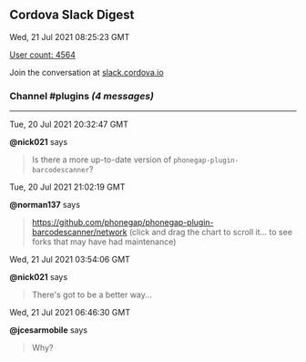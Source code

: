 ## Cordova Slack Digest
Wed, 21 Jul 2021 08:25:23 GMT

[User count: 4564](https://cordova.slack.com/)


Join the conversation at [slack.cordova.io](http://slack.cordova.io/)

### __Channel #plugins__ _(4 messages)_
---

Tue, 20 Jul 2021 20:32:47 GMT

__@nick021__ says 
> Is there a more up-to-date version of `phonegap-plugin-barcodescanner`?
> 

Tue, 20 Jul 2021 21:02:19 GMT

__@norman137__ says 
> <https://github.com/phonegap/phonegap-plugin-barcodescanner/network> (click and drag the chart to scroll it... to see forks that may have had maintenance)
> 

Wed, 21 Jul 2021 03:54:06 GMT

__@nick021__ says 
> There's got to be a better way...
> 

Wed, 21 Jul 2021 06:46:30 GMT

__@jcesarmobile__ says 
> Why?
> 

